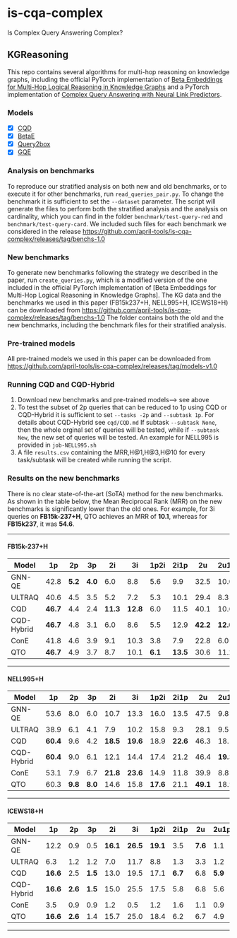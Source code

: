 # is-cqa-complex
Is Complex Query Answering Complex?

## KGReasoning

This repo contains several algorithms for multi-hop reasoning on knowledge graphs, including the official PyTorch implementation of [Beta Embeddings for Multi-Hop Logical Reasoning in Knowledge Graphs](https://arxiv.org/abs/2010.11465) and a PyTorch implementation of [Complex Query Answering with Neural Link Predictors](https://arxiv.org/abs/2011.03459).

### Models
- [x] [CQD](https://arxiv.org/abs/2011.03459)
- [x] [BetaE](https://arxiv.org/abs/2010.11465)
- [x] [Query2box](https://arxiv.org/abs/2002.05969)
- [x] [GQE](https://arxiv.org/abs/1806.01445)

### Analysis on benchmarks
To reproduce our stratified analysis on both new and old benchmarks, or to execute it for other benchmarks, run `read_queries_pair.py`. 
To change the benchmark it is sufficient to set the `--dataset` parameter. 
The script will generate the files to perform both the stratified analysis and the analysis on cardinality, which you can find in the folder `benchmark/test-query-red` and `benchmark/test-query-card`.
We included such files for each benchmark we considered in the release https://github.com/april-tools/is-cqa-complex/releases/tag/benchs-1.0 

### New benchmarks
To generate new benchmarks following the strategy we described in the paper, run `create_queries.py`, which is a modified version of the one included in the official PyTorch implementation of [Beta Embeddings for Multi-Hop Logical Reasoning in Knowledge Graphs].
The KG data and the benchmarks we used in this paper (FB15k237+H, NELL995+H, ICEWS18+H) can be downloaded from https://github.com/april-tools/is-cqa-complex/releases/tag/benchs-1.0 
The folder contains both the old and the new benchmarks, including the benchmark files for their stratified analysis.



### Pre-trained models
All pre-trained models we used in this paper can be downloaded from https://github.com/april-tools/is-cqa-complex/releases/tag/models-v1.0 


### Running CQD and CQD-Hybrid
1. Download new benchmarks and pre-trained models--> see above
2. To test the subset of 2p queries that can be reduced to 1p using CQD or CQD-Hybrid it is sufficient to set `--tasks -2p` and `--subtask 1p`. For details about CQD-Hybrid see `cqd/CQD.md`
If subtask `--subtask None`, then the whole orginal set of queries will be tested, while if `--subtask New`, the new set of queries will be tested. An example for NELL995 is provided in `job-NELL995.sh`
3. A file `results.csv` containing the MRR,H@1,H@3,H@10 for every task/subtask will be created while running the script.

### Results on the new benchmarks
There is no clear state-of-the-art (SoTA) method for the new benchmarks. As shown in the table below, the Mean Reciprocal Rank (MRR) on the new benchmarks is significantly lower than the old ones. For example, for 3i queries on **FB15k-237+H**, QTO achieves an MRR of **10.1**, whereas for **FB15k237**, it was **54.6**.

---

#### **FB15k-237+H**

| Model       | 1p  | 2p  | 3p  | 2i  | 3i  | 1p2i | 2i1p | 2u  | 2u1p | 4p  | 4i  |
|------------|-----|-----|-----|-----|-----|------|------|-----|------|-----|-----|
| GNN-QE      | 42.8 | **5.2** | **4.0** | 6.0 | 8.8 | 5.6  | 9.9  | 32.5 | 10.0 | **4.3** | 20.0 |
| ULTRAQ      | 40.6 | 4.5 | 3.5 | 5.2 | 7.2 | 5.3  | 10.1 | 29.4 | 8.3  | 3.8  | 16.4 |
| CQD         | **46.7** | 4.4 | 2.4 | **11.3** | **12.8** | 6.0  | 11.5 | 40.1 | 10.6 | 1.1  | **23.8** |
| CQD-Hybrid  | **46.7** | 4.8 | 3.1 | 6.0 | 8.6 | 5.5  | 12.9 | **42.2** | **12.0** | 2.4  | 17.4 |
| ConE        | 41.8 | 4.6 | 3.9 | 9.1 | 10.3 | 3.8  | 7.9  | 22.8 | 6.0  | 3.5  | 20.3 |
| QTO         | **46.7** | 4.9 | 3.7 | 8.7 | 10.1 | **6.1**  | **13.5** | 30.6 | 11.2 | 3.9  | 20.2 |

---

#### **NELL995+H**

| Model       | 1p  | 2p  | 3p  | 2i  | 3i  | 1p2i | 2i1p | 2u  | 2u1p | 4p  | 4i  |
|------------|-----|-----|-----|-----|-----|------|------|-----|------|-----|-----|
| GNN-QE      | 53.6 | 8.0 | 6.0 | 10.7 | 13.3 | 16.0 | 13.5 | 47.5 | 9.8  | 4.7  | 19.4 |
| ULTRAQ      | 38.9 | 6.1 | 4.1 | 7.9 | 10.2 | 15.8 | 9.3  | 28.1 | 9.5  | 4.2  | 15.6 |
| CQD         | **60.4** | 9.6 | 4.2 | **18.5** | **19.6** | 18.9 | **22.6** | 46.3 | 18.5 | 2.0  | 24.8 |
| CQD-Hybrid  | **60.4** | 9.0 | 6.1 | 12.1 | 14.4 | 17.4 | 21.2 | 46.4 | **19.3** | 3.5  | 20.4 |
| ConE        | 53.1 | 7.9 | 6.7 | **21.8** | **23.6** | 14.9 | 11.8 | 39.9 | 8.8  | 5.2  | **27.6** |
| QTO         | 60.3 | **9.8** | **8.0** | 14.6 | 15.8 | **17.6** | 21.1 | **49.1** | 18.9 | **7.0**  | 20.9 |

---

#### **ICEWS18+H**

| Model       | 1p  | 2p  | 3p  | 2i  | 3i  | 1p2i | 2i1p | 2u  | 2u1p | 4p  | 4i  |
|------------|-----|-----|-----|-----|-----|------|------|-----|------|-----|-----|
| GNN-QE      | 12.2 | 0.9 | 0.5 | **16.1** | **26.5** | **19.1** | 3.5  | **7.6**  | 1.1  | 0.4  | **34.0** |
| ULTRAQ      | 6.3  | 1.2 | 1.2 | 7.0  | 11.7 | 8.8  | 1.3  | 3.3  | 1.2  | 0.8  | 15.9 |
| CQD         | **16.6** | 2.5 | **1.5** | 13.0 | 19.5 | 17.1 | **6.7** | 6.8  | **5.9**  | **1.1**  | 24.0 |
| CQD-Hybrid  | **16.6** | **2.6** | **1.5** | 15.0 | 25.5 | 17.5 | 5.8  | 6.8  | 5.6  | 0.9  | 33.2 |
| ConE        | 3.5  | 0.9 | 0.9 | 1.2  | 0.5  | 1.2  | 1.6  | 1.1  | 0.9  | 0.6  | 0.3  |
| QTO         | **16.6** | **2.6** | 1.4 | 15.7 | 25.0 | 18.4 | 6.2  | 6.7  | 4.9  | **1.1**  | 31.5 |

---







